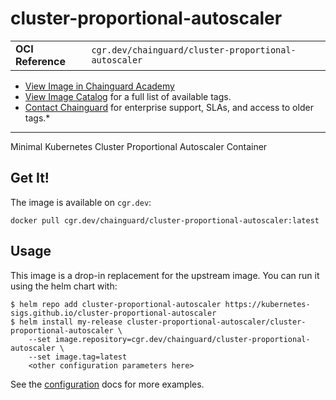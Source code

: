 <!--monopod:start-->
# cluster-proportional-autoscaler
| | |
| - | - |
| **OCI Reference** | `cgr.dev/chainguard/cluster-proportional-autoscaler` |


* [View Image in Chainguard Academy](https://edu.chainguard.dev/chainguard/chainguard-images/reference/cluster-proportional-autoscaler/overview/)
* [View Image Catalog](https://console.enforce.dev/images/catalog) for a full list of available tags.
* [Contact Chainguard](https://www.chainguard.dev/chainguard-images) for enterprise support, SLAs, and access to older tags.*

---
<!--monopod:end-->

<!--overview:start-->
Minimal Kubernetes Cluster Proportional Autoscaler Container
<!--overview:end-->

<!--getting:start-->
## Get It!
The image is available on `cgr.dev`:

```
docker pull cgr.dev/chainguard/cluster-proportional-autoscaler:latest
```
<!--getting:end-->

<!--body:start-->
## Usage

This image is a drop-in replacement for the upstream image.
You can run it using the helm chart with:

```shell
$ helm repo add cluster-proportional-autoscaler https://kubernetes-sigs.github.io/cluster-proportional-autoscaler
$ helm install my-release cluster-proportional-autoscaler/cluster-proportional-autoscaler \
    --set image.repository=cgr.dev/chainguard/cluster-proportional-autoscaler \
    --set image.tag=latest
    <other configuration parameters here>
```

See the [configuration](https://github.com/kubernetes-sigs/cluster-proportional-autoscaler/tree/master/charts/cluster-proportional-autoscaler) docs for more examples.
<!--body:end-->
